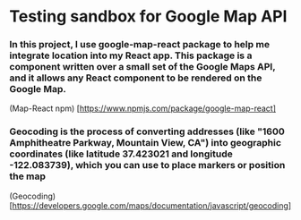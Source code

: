 # Testing sandbox for Google Map API

### In this project, I use google-map-react package to help me integrate location into my React app. This package is a component written over a small set of the Google Maps API, and it allows any React component to be rendered on the Google Map.
(Map-React npm) [https://www.npmjs.com/package/google-map-react]

### Geocoding is the process of converting addresses (like "1600 Amphitheatre Parkway, Mountain View, CA") into geographic coordinates (like latitude 37.423021 and longitude -122.083739), which you can use to place markers or position the map

(Geocoding)[https://developers.google.com/maps/documentation/javascript/geocoding]